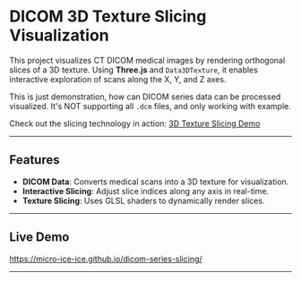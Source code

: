 # DICOM 3D Texture Slicing Visualization

This project visualizes CT DICOM medical images by rendering orthogonal slices of a 3D texture. Using **Three.js** and `Data3DTexture`, it enables interactive exploration of scans along the X, Y, and Z axes.

This is just demonstration, how can DICOM series data can be processed visualized. It's NOT supporting all `.dcm` files, and only working with example.

Check out the slicing technology in action:
[3D Texture Slicing Demo](https://micro-ice-ice.github.io/3d-texture-slicing/)

---

## Features

- **DICOM Data**: Converts medical scans into a 3D texture for visualization.
- **Interactive Slicing**: Adjust slice indices along any axis in real-time.
- **Texture Slicing**: Uses GLSL shaders to dynamically render slices.

---

## Live Demo

https://micro-ice-ice.github.io/dicom-series-slicing/

---